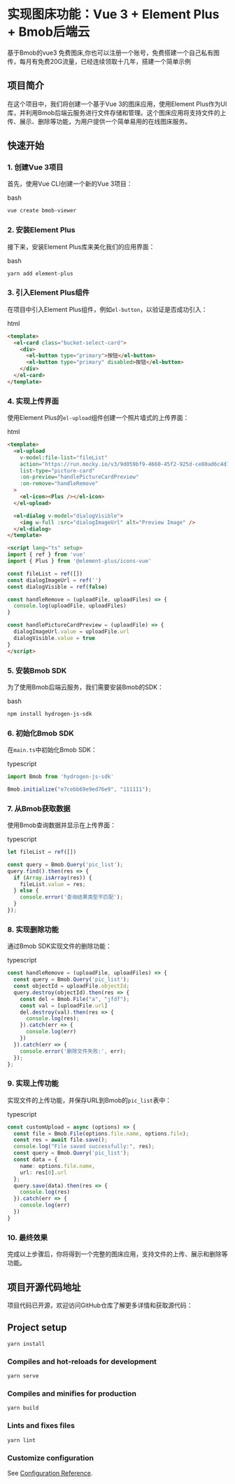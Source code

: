 # 实现图床功能：Vue 3 + Element Plus + Bmob后端云

基于Bmob的vue3 免费图床,你也可以注册一个账号，免费搭建一个自己私有图传，每月有免费20G流量，已经连续领取十几年，搭建一个简单示例



## 项目简介

在这个项目中，我们将创建一个基于Vue 3的图床应用，使用Element Plus作为UI库，并利用Bmob后端云服务进行文件存储和管理。这个图床应用将支持文件的上传、展示、删除等功能，为用户提供一个简单易用的在线图床服务。

## 快速开始

### 1. 创建Vue 3项目

首先，使用Vue CLI创建一个新的Vue 3项目：

bash

```bash
vue create bmob-viewer
```

### 2. 安装Element Plus

接下来，安装Element Plus库来美化我们的应用界面：

bash

```bash
yarn add element-plus
```

### 3. 引入Element Plus组件

在项目中引入Element Plus组件，例如`el-button`，以验证是否成功引入：

html

```html
<template>
  <el-card class="bucket-select-card">
    <div>
      <el-button type="primary">按钮</el-button>
      <el-button type="primary" disabled>按钮</el-button>
    </div>
  </el-card>
</template>
```

### 4. 实现上传界面

使用Element Plus的`el-upload`组件创建一个照片墙式的上传界面：

html

```html
<template>
  <el-upload
    v-model:file-list="fileList"
    action="https://run.mocky.io/v3/9d059bf9-4660-45f2-925d-ce80ad6c4d15"
    list-type="picture-card"
    :on-preview="handlePictureCardPreview"
    :on-remove="handleRemove"
  >
    <el-icon><Plus /></el-icon>
  </el-upload>

  <el-dialog v-model="dialogVisible">
    <img w-full :src="dialogImageUrl" alt="Preview Image" />
  </el-dialog>
</template>

<script lang="ts" setup>
import { ref } from 'vue'
import { Plus } from '@element-plus/icons-vue'

const fileList = ref([])
const dialogImageUrl = ref('')
const dialogVisible = ref(false)

const handleRemove = (uploadFile, uploadFiles) => {
  console.log(uploadFile, uploadFiles)
}

const handlePictureCardPreview = (uploadFile) => {
  dialogImageUrl.value = uploadFile.url
  dialogVisible.value = true
}
</script>
```

### 5. 安装Bmob SDK

为了使用Bmob后端云服务，我们需要安装Bmob的SDK：

bash

```bash
npm install hydrogen-js-sdk
```

### 6. 初始化Bmob SDK

在`main.ts`中初始化Bmob SDK：

typescript

```typescript
import Bmob from 'hydrogen-js-sdk'

Bmob.initialize("e7cebb69e9ed76e9", "111111");
```

### 7. 从Bmob获取数据

使用Bmob查询数据并显示在上传界面：

typescript

```typescript
let fileList = ref([])

const query = Bmob.Query('pic_list');
query.find().then(res => {
  if (Array.isArray(res)) {
    fileList.value = res;
  } else {
    console.error('查询结果类型不匹配');
  }
});
```

### 8. 实现删除功能

通过Bmob SDK实现文件的删除功能：

typescript

```typescript
const handleRemove = (uploadFile, uploadFiles) => {
  const query = Bmob.Query('pic_list');
  const objectId = uploadFile.objectId;
  query.destroy(objectId).then(res => {
    const del = Bmob.File("a", "jfdf");
    const val = [uploadFile.url]
    del.destroy(val).then(res => {
      console.log(res);
    }).catch(err => {
      console.log(err)
    })
  }).catch(err => {
    console.error('删除文件失败:', err);
  });
};
```

### 9. 实现上传功能

实现文件的上传功能，并保存URL到Bmob的`pic_list`表中：

typescript

```typescript
const customUpload = async (options) => {
  const file = Bmob.File(options.file.name, options.file);
  const res = await file.save();
  console.log("File saved successfully:", res);
  const query = Bmob.Query('pic_list');
  const data = {
    name: options.file.name,
    url: res[0].url
  };
  query.save(data).then(res => {
    console.log(res)
  }).catch(err => {
    console.log(err)
  })
}
```

### 10. 最终效果

完成以上步骤后，你将得到一个完整的图床应用，支持文件的上传、展示和删除等功能。

## 项目开源代码地址

项目代码已开源，欢迎访问GitHub仓库了解更多详情和获取源代码：







## Project setup

```
yarn install
```

### Compiles and hot-reloads for development
```
yarn serve
```

### Compiles and minifies for production
```
yarn build
```

### Lints and fixes files
```
yarn lint
```

### Customize configuration
See [Configuration Reference](https://cli.vuejs.org/config/).
